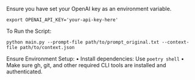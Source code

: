 Ensure you have set your OpenAI key as an environment variable.

```shell
export OPENAI_API_KEY='your-api-key-here'
```


To Run the Script:
```shell
python main.py --prompt-file path/to/prompt_original.txt --context-file path/to/context.json
```
Ensure Environment Setup:
	•	Install dependencies: Use `poetry shell`
	•	Make sure gh, git, and other required CLI tools are installed and authenticated.
